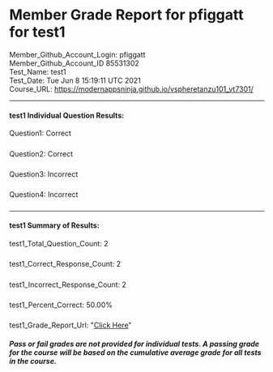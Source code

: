 # Member Grade Report for pfiggatt for test1  
   
Member_Github_Account_Login: pfiggatt  
Member_Github_Account_ID 85531302  
Test_Name: test1  
Test_Date: Tue Jun  8 15:19:11 UTC 2021  
Course_URL: https://modernappsninja.github.io/vspheretanzu101_vt7301/  
   
---  
#### test1 Individual Question Results:  
Question1: Correct  
#####  
Question2: Correct  
#####  
Question3: Incorrect  
#####  
Question4: Incorrect  
#####  
---  
#### test1 Summary of Results:  
test1_Total_Question_Count: 2  
#####  
test1_Correct_Response_Count: 2  
#####  
test1_Incorrect_Response_Count: 2  
#####  
test1_Percent_Correct: 50.00%  
#####  
test1_Grade_Report_Url: "[Click Here](https://github.com/modernappsninjas/pfiggatt/blob/main/static/userdata/courses/vspheretanzu101_vt7301/grade_report.pr1043.test1.md)"
##### Pass or fail grades are not provided for individual tests. A passing grade for the course will be based on the cumulative average grade for all tests in the course.  
